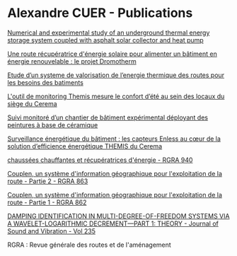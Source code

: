 # Alexandre CUER - Publications

[Numerical and experimental study of an underground thermal energy storage system coupled with asphalt solar collector and heat pump](https://www.sciencedirect.com/science/article/pii/S2352152X25004827)

[Une route récupératrice d'énergie solaire pour alimenter un bâtiment en énergie renouvelable : le projet Dromotherm](https://www.cerema.fr/fr/actualites/route-recuperatrice-energie-solaire-alimenter-batiment)

[Etude d’un systeme de valorisation de l’energie thermique des routes pour les besoins des batiments](https://www.sft.asso.fr/DOIeditions/CFT2022/Abstracts/p75.html)

[L'outil de monitoring Themis mesure le confort d’été au sein des locaux du siège du Cerema](https://www.cerema.fr/fr/actualites/outil-monitoring-themis-mesure-confort-ete-au-sein-locaux-du)

[Suivi monitoré d’un chantier de bâtiment expérimental déployant des peintures à base de céramique](https://www.cerema.fr/fr/actualites/suivi-monitore-chantier-batiment-experimental-deployant)

[Surveillance énergétique du bâtiment : les capteurs Enless au cœur de la solution d’efficience énergétique THEMIS du Cerema](https://enless-wireless.fr/efficience-energetique-batiment-themis-cerema/)

[chaussées chauffantes et récupératrices d'énergie - RGRA 940](RGRA940_chaussées_hors_gel_récupératrices_d_energie.pdf)

[Couplen, un système d'information géographique pour l'exploitation de la route - Partie 2 - RGRA 863](RGRA863_couplen_SIG_exploitation_route.pdf)

[Couplen, un système d'information géographique pour l'exploitation de la route - Partie 1 - RGRA 862](RGRA862_couplen_SIG_exploitation_route.pdf)

[DAMPING IDENTIFICATION IN MULTI-DEGREE-OF-FREEDOM SYSTEMS VIA A WAVELET-LOGARITHMIC DECREMENT—PART 1: THEORY - Journal of Sound
and Vibration - Vol 235](https://www.sciencedirect.com/science/article/abs/pii/S0022460X99929280)

RGRA : Revue générale des routes et de l'aménagement
